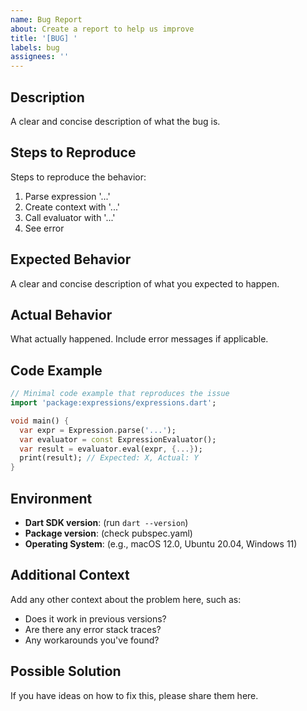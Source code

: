 ```yaml
---
name: Bug Report
about: Create a report to help us improve
title: '[BUG] '
labels: bug
assignees: ''
---
```


## Description
A clear and concise description of what the bug is.

## Steps to Reproduce
Steps to reproduce the behavior:
1. Parse expression '...'
2. Create context with '...'
3. Call evaluator with '...'
4. See error

## Expected Behavior
A clear and concise description of what you expected to happen.

## Actual Behavior
What actually happened. Include error messages if applicable.

## Code Example
```dart
// Minimal code example that reproduces the issue
import 'package:expressions/expressions.dart';

void main() {
  var expr = Expression.parse('...');
  var evaluator = const ExpressionEvaluator();
  var result = evaluator.eval(expr, {...});
  print(result); // Expected: X, Actual: Y
}
```

## Environment
* **Dart SDK version**: (run `dart --version`)
* **Package version**: (check pubspec.yaml)
* **Operating System**: (e.g., macOS 12.0, Ubuntu 20.04, Windows 11)

## Additional Context
Add any other context about the problem here, such as:
* Does it work in previous versions?
* Are there any error stack traces?
* Any workarounds you've found?

## Possible Solution
If you have ideas on how to fix this, please share them here.
